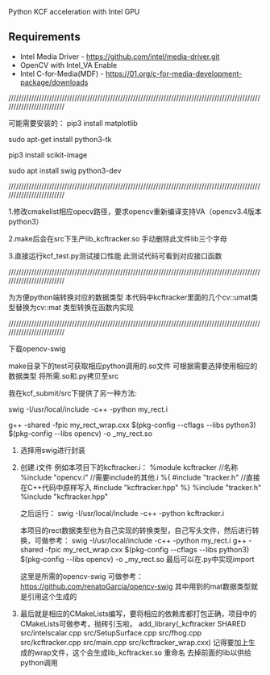 Python KCF acceleration with Intel GPU

## Requirements

 * Intel Media Driver - https://github.com/intel/media-driver.git
 * OpenCV with Intel_VA Enable 
 * Intel C-for-Media(MDF)  - https://01.org/c-for-media-development-package/downloads

/////////////////////////////////////////////////////////////////////////////////////////////////////////////////////////

可能需要安装的：
pip3 install matplotlib

sudo apt-get install python3-tk

pip3 install scikit-image

sudo apt install swig python3-dev

/////////////////////////////////////////////////////////////////////////////////////////////////////////////////////////


1.修改cmakelist相应opecv路径，要求opencv重新编译支持VA（opencv3.4版本 python3）

2.make后会在src下生产lib_kcftracker.so 手动删除此文件lib三个字母

3.直接运行kcf_test.py测试接口性能 此测试代码可看到对应接口函数


/////////////////////////////////////////////////////////////////////////////////////////////////////////////////////////

为方便python端转换对应的数据类型 本代码中kcftracker里面的几个cv::umat类型替换为cv::mat 类型转换在函数内实现

/////////////////////////////////////////////////////////////////////////////////////////////////////////////////////////

下载opencv-swig

make目录下的test可获取相应python调用的.so文件 可根据需要选择使用相应的数据类型 将所需.so和.py拷贝至src

我在kcf_submit/src下提供了另一种方法: 

swig -I/usr/local/include -c++ -python my_rect.i

g++ -shared -fpic my_rect_wrap.cxx $(pkg-config --cflags --libs python3) $(pkg-config --libs opencv) -o _my_rect.so


1. 选择用swig进行封装

2. 创建.i文件 
	例如本项目下的kcftracker.i：
	%module kcftracker	//名称
	%include "opencv.i"	//需要include的其他.i
	%{
	#include "tracker.h"	//直接在C++代码中原样写入
	#include "kcftracker.hpp"
	%}
	%include "tracker.h"
	%include "kcftracker.hpp"

	之后运行：
	swig -I/usr/local/include -c++ -python kcftracker.i

	本项目的rect数据类型也为自己实现的转换类型，自己写头文件，然后进行转换，可做参考：
	swig -I/usr/local/include -c++ -python my_rect.i
	g++ -shared -fpic my_rect_wrap.cxx $(pkg-config --cflags --libs python3) $(pkg-config --libs opencv) -o _my_rect.so
	最后可以在.py中实现import

	这里是所需的opencv-swig 可做参考：
	https://github.com/renatoGarcia/opencv-swig
	其中用到的mat数据类型就是引用这个生成的

3. 最后就是相应的CMakeLists编写，要将相应的依赖库都打包正确，项目中的CMakeLists可做参考，抛砖引玉啦。
	add_library(_kcftracker SHARED src/intelscalar.cpp src/SetupSurface.cpp src/fhog.cpp src/kcftracker.cpp src/main.cpp src/kcftracker_wrap.cxx)
	记得要加上生成的wrap文件，这个会生成lib_kcftracker.so 重命名 去掉前面的lib以供给python调用







